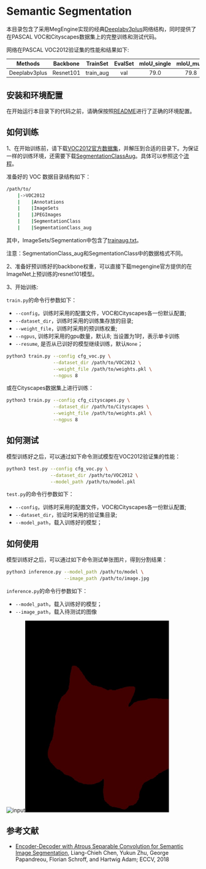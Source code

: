 # Semantic Segmentation

本目录包含了采用MegEngine实现的经典[Deeplabv3plus](https://arxiv.org/abs/1802.02611.pdf)网络结构，同时提供了在PASCAL VOC和Cityscapes数据集上的完整训练和测试代码。

网络在PASCAL VOC2012验证集的性能和结果如下:

 Methods       | Backbone    | TrainSet  | EvalSet | mIoU_single   | mIoU_multi  |
 :--:          |:--:         |:--:       |:--:     |:--:           |:--:         |
 Deeplabv3plus | Resnet101   | train_aug | val     | 79.0          | 79.8        |


## 安装和环境配置

在开始运行本目录下的代码之前，请确保按照[README](../../../../README.md)进行了正确的环境配置。


## 如何训练

1、在开始训练前，请下载[VOC2012官方数据集](http://host.robots.ox.ac.uk/pascal/VOC/voc2012/#data)，并解压到合适的目录下。为保证一样的训练环境，还需要下载[SegmentationClassAug](https://www.dropbox.com/s/oeu149j8qtbs1x0/SegmentationClassAug.zip?dl=0&file_subpath=%2FSegmentationClassAug)。具体可以参照这个[流程](https://www.sun11.me/blog/2018/how-to-use-10582-trainaug-images-on-DeeplabV3-code/)。

准备好的 VOC 数据目录结构如下：

```bash
/path/to/
    |->VOC2012
    |    |Annotations
    |    |ImageSets
    |    |JPEGImages
    |    |SegmentationClass
    |    |SegmentationClass_aug
```
其中，ImageSets/Segmentation中包含了[trainaug.txt](https://gist.githubusercontent.com/sun11/2dbda6b31acc7c6292d14a872d0c90b7/raw/5f5a5270089239ef2f6b65b1cc55208355b5acca/trainaug.txt)。

注意：SegmentationClass_aug和SegmentationClass中的数据格式不同。

2、准备好预训练好的backbone权重，可以直接下载megengine官方提供的在ImageNet上预训练的resnet101模型。

3、开始训练:

`train.py`的命令行参数如下：
- `--config`，训练时采用的配置文件，VOC和Cityscapes各一份默认配置;
- `--dataset_dir`，训练时采用的训练集存放的目录;
- `--weight_file`，训练时采用的预训练权重;
- `--ngpus`, 训练时采用的gpu数量，默认8; 当设置为1时，表示单卡训练
- `--resume`, 是否从已训好的模型继续训练，默认`None`；

```bash
python3 train.py --config cfg_voc.py \
                 --dataset_dir /path/to/VOC2012 \
                 --weight_file /path/to/weights.pkl \
                 --ngpus 8
```

或在Cityscapes数据集上进行训练：
```bash
python3 train.py --config cfg_cityscapes.py \
                 --dataset_dir /path/to/Cityscapes \
                 --weight_file /path/to/weights.pkl \
                 --ngpus 8
```

## 如何测试

模型训练好之后，可以通过如下命令测试模型在VOC2012验证集的性能：

```bash
python3 test.py --config cfg_voc.py \
                --dataset_dir /path/to/VOC2012 \
                --model_path /path/to/model.pkl
```

`test.py`的命令行参数如下：
- `--config`，训练时采用的配置文件，VOC和Cityscapes各一份默认配置;
- `--dataset_dir`，验证时采用的验证集目录;
- `--model_path`，载入训练好的模型；

## 如何使用

模型训练好之后，可以通过如下命令测试单张图片，得到分割结果：

```bash
python3 inference.py --model_path /path/to/model \
                     --image_path /path/to/image.jpg
```

`inference.py`的命令行参数如下：
- `--model_path`，载入训练好的模型；
- `--image_path`，载入待测试的图像

<div align="left">
<img src="../../assets/cat.jpg" height="500px" alt="input" ><img src="../../assets/cat_seg_out.jpg" height="500px" alt="output" >
</div>

## 参考文献

- [Encoder-Decoder with Atrous Separable Convolution for Semantic Image Segmentation](https://arxiv.org/abs/1802.02611.pdf), Liang-Chieh Chen, Yukun Zhu, George Papandreou, Florian Schroff, and
Hartwig Adam; ECCV, 2018
